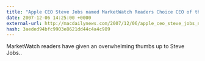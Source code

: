 ```yaml
---
title: "Apple CEO Steve Jobs named MarketWatch Readers Choice CEO of the Year 2007"
date: 2007-12-06 14:25:00 +0000
external-url: http://macdailynews.com/2007/12/06/apple_ceo_steve_jobs_named_marketwatch_readers_choice_ceo_of_the_year_2007/
hash: 3aeded94bfc9903e8621dd44c4a4c989
---
```


MarketWatch readers have given an overwhelming thumbs up to Steve Jobs..
